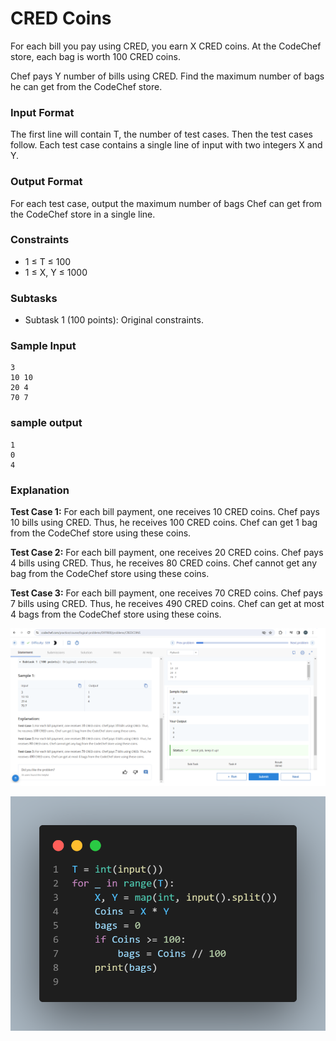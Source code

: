 # CRED Coins

For each bill you pay using CRED, you earn X CRED coins. At the CodeChef store, each bag is worth 100 CRED coins.

Chef pays Y number of bills using CRED. Find the maximum number of bags he can get from the CodeChef store.

### Input Format

The first line will contain T, the number of test cases. Then the test cases follow.
Each test case contains a single line of input with two integers X and Y.

### Output Format

For each test case, output the maximum number of bags Chef can get from the CodeChef store in a single line.

### Constraints

- 1 ≤ T ≤ 100
- 1 ≤ X, Y ≤ 1000

### Subtasks

- Subtask 1 (100 points): Original constraints.

### Sample Input

```
3
10 10 
20 4
70 7

```

### sample output
```
1
0
4

```


### Explanation

**Test Case 1:** For each bill payment, one receives 10 CRED coins. Chef pays 10 bills using CRED. Thus, he receives 100 CRED coins. Chef can get 1 bag from the CodeChef store using these coins.

**Test Case 2:** For each bill payment, one receives 20 CRED coins. Chef pays 4 bills using CRED. Thus, he receives 80 CRED coins. Chef cannot get any bag from the CodeChef store using these coins.

**Test Case 3:** For each bill payment, one receives 70 CRED coins. Chef pays 7 bills using CRED. Thus, he receives 490 CRED coins. Chef can get at most 4 bags from the CodeChef store using these coins.


![](Untitled.png)

![](code.png)